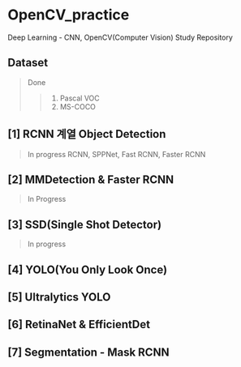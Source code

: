 # OpenCV_practice
Deep Learning - CNN, OpenCV(Computer Vision) Study Repository

## Dataset
> Done
> > 1. Pascal VOC
> > 2. MS-COCO 

## [1] RCNN 계열 Object Detection
> In progress
> RCNN, SPPNet, Fast RCNN, Faster RCNN

## [2] MMDetection & Faster RCNN
> In Progress

## [3] SSD(Single Shot Detector)
> In progress

## [4] YOLO(You Only Look Once)

## [5] Ultralytics YOLO

## [6] RetinaNet & EfficientDet

## [7] Segmentation - Mask RCNN

